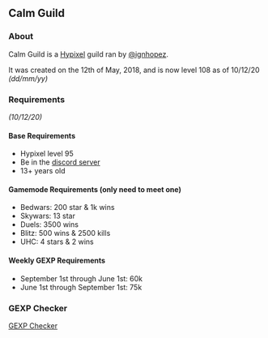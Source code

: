 ## Calm Guild

### About
Calm Guild is a [Hypixel](http://hypixel.net/) guild ran by [@ignhopez](https://twitter.com/ignhopez).

It was created on the 12th of May, 2018, and is now level 108 as of 10/12/20 *(dd/mm/yy)*

### Requirements
*(10/12/20)*

#### Base Requirements
 - Hypixel level 95
 - Be in the [discord server](https://discord.gg/calm)
 - 13+ years old

#### Gamemode Requirements (only need to meet one)
 - Bedwars: 200 star & 1k wins
 - Skywars: 13 star
 - Duels: 3500 wins
 - Blitz: 500 wins & 2500 kills
 - UHC: 4 stars & 2 wins

#### Weekly GEXP Requirements
 - September 1st through June 1st: 60k
 - June 1st through September 1st: 75k

### GEXP Checker
[GEXP Checker](gexp.html)